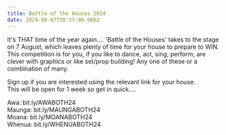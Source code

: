 ```yaml
---
title: Battle of the Houses 2024
date: 2024-08-07T20:27:00.000Z
---
```

It's THAT time of the year again.... 'Battle of the Houses' takes to the stage on 7 August, which leaves plenty of time for your house to prepare to WIN. This competition is for you, if you like to dance, act, sing, perform, are clever with graphics or like set/prop building! Any one of these or a combination of many.  

Sign up if you are interested using the relevant link for your house.  
This will be open for 1 week so get in quick....  

Awa: bit.ly/AWABOTH24  
Maunga: bit.ly/MAUNGABOTH24  
Moana: bit.ly/MOANABOTH24  
Whenua: bit.ly/WHENUABOTH24
